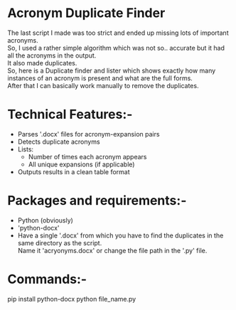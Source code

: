 # Acronym Duplicate Finder

The last script I made was too strict and ended up missing lots of important acronyms.  
So, I used a rather simple algorithm which was not so.. accurate but it had all the acronyms in the output.  
It also made duplicates.  
So, here is a Duplicate finder and lister which shows exactly how many instances of an acronym is present and what are the full forms.  
After that I can basically work manually to remove the duplicates.  


# Technical Features:-

- Parses '.docx' files for acronym-expansion pairs  
- Detects duplicate acronyms  
- Lists:  
  - Number of times each acronym appears  
  - All unique expansions (if applicable)  
- Outputs results in a clean table format  


# Packages and requirements:-

- Python (obviously)  
- 'python-docx'  
- Have a single '.docx' from which you have to find the duplicates in the same directory as the script.  
  Name it 'acryonyms.docx' or change the file path in the '.py' file.  


# Commands:-

pip install python-docx
python file_name.py
